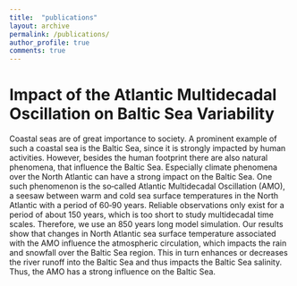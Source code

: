 ```yaml
---
title:  "publications"
layout: archive
permalink: /publications/
author_profile: true
comments: true
---
```


# Impact of the Atlantic Multidecadal Oscillation on Baltic Sea Variability

Coastal seas are of great importance to society. A prominent example of such a coastal sea is the Baltic Sea, since it is strongly impacted by human activities. However, besides the human footprint there are also natural phenomena, that influence the Baltic Sea. Especially climate phenomena over the North Atlantic can have a strong impact on the Baltic Sea. One such phenomenon is the so‐called Atlantic Multidecadal Oscillation (AMO), a seesaw between warm and cold sea surface temperatures in the North Atlantic with a period of 60‐90 years. Reliable observations only exist for a period of about 150 years, which is too short to study multidecadal time scales. Therefore, we use an 850 years long model simulation. Our results show that changes in North Atlantic sea surface temperature associated with the AMO influence the atmospheric circulation, which impacts the rain and snowfall over the Baltic Sea region. This in turn enhances or decreases the river runoff into the Baltic Sea and thus impacts the Baltic Sea salinity. Thus, the AMO has a strong influence on the Baltic Sea.